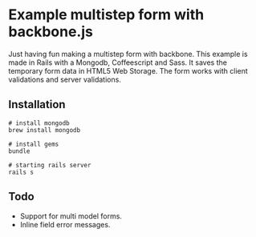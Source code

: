 # Example multistep form with backbone.js

Just having fun making a multistep form with backbone. This example is made in Rails with a Mongodb, Coffeescript and Sass. It saves the temporary form data in HTML5 Web Storage. The form works with client validations and server validations.

## Installation

    # install mongodb
    brew install mongodb

    # install gems
    bundle

    # starting rails server
    rails s

## Todo

* Support for multi model forms.
* Inline field error messages.
